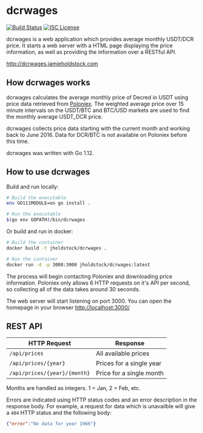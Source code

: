# dcrwages

[![Build Status](https://travis-ci.org/jholdstock/dcrwages.png?branch=master)](https://travis-ci.org/jholdstock/dcrwages)
[![ISC License](http://img.shields.io/badge/license-ISC-blue.svg)](http://copyfree.org)

dcrwages is a web application which provides average monthly USDT/DCR price.
It starts a web server with a HTML page displaying the price information,
as well as providing the information over a RESTful API.

<http://dcrwages.jamieholdstock.com>

## How dcrwages works

dcrwages calculates the average monthly price of Decred in USDT using price data
retrieved from [Poloniex](https://poloniex.com). The weighted average price over
15 minute intervals on the USDT/BTC and BTC/USD markets are used to find
the monthly average USDT_DCR price.

dcrwages collects price data starting with the current
month and working back to June 2016.
Data for DCR/BTC is not available on Poloniex before this time.

dcrwages was written with Go 1.12.

## How to use dcrwages

Build and run locally:

```bash
# Build the executable
env GO111MODULE=on go install .

# Run the executable
$(go env GOPATH)/bin/dcrwages
```

Or build and run in docker:

```bash
# Build the container
docker build -t jholdstock/dcrwages .

# Run the container
docker run -d -p 3000:3000 jholdstock/dcrwages:latest
```

The process will begin contacting Poloniex and downloading price information.
Poloniex only allows 6 HTTP requests on it's API per second, so collecting
all of the data takes around 30 seconds.

The web server will start listening on port 3000. You can open the homepage
in your browser
<http://localhost:3000/>

## REST API

| HTTP Request                | Response                 |
|-----------------------------|--------------------------|
| `/api/prices`               | All available prices     |
| `/api/prices/{year}`        | Prices for a single year |
| `/api/prices/{year}/{month}`| Price for a single month |

Months are handled as integers. 1 = Jan, 2 = Feb, etc.

Errors are indicated using HTTP status codes and an error description in the response body.
For example, a request for data which is unavailble will give a `404` HTTP status and the following body:

```json
{"error":"No data for year 1966"}
```
